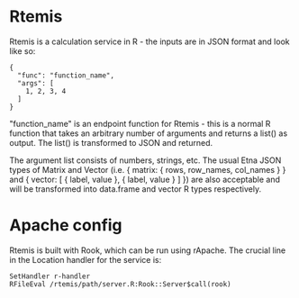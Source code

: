 # Rtemis

Rtemis is a calculation service in R - the inputs are in
JSON format and look like so:

    {
      "func": "function_name",
      "args": [
        1, 2, 3, 4
      ]
    }

"function_name" is an endpoint function for Rtemis - this is
a normal R function that takes an arbitrary number of arguments
and returns a list() as output. The list() is transformed to
JSON and returned.

The argument list consists of numbers, strings, etc. The usual
Etna JSON types of Matrix and Vector (i.e. { matrix: { rows,
row_names, col_names } } and { vector: [ { label, value }, {
label, value } ] }) are also acceptable and will be transformed
into data.frame and vector R types respectively.

# Apache config

Rtemis is built with Rook, which can be run using rApache. The crucial line in the Location handler for the service is:

    SetHandler r-handler
    RFileEval /rtemis/path/server.R:Rook::Server$call(rook)
